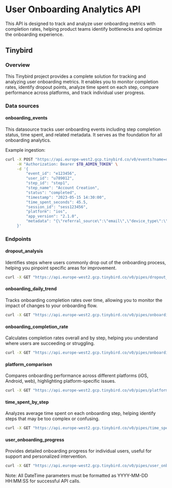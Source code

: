 # User Onboarding Analytics API

This API is designed to track and analyze user onboarding metrics with completion rates, helping product teams identify bottlenecks and optimize the onboarding experience.

## Tinybird

### Overview
This Tinybird project provides a complete solution for tracking and analyzing user onboarding metrics. It enables you to monitor completion rates, identify dropout points, analyze time spent on each step, compare performance across platforms, and track individual user progress.

### Data sources

#### onboarding_events
This datasource tracks user onboarding events including step completion status, time spent, and related metadata. It serves as the foundation for all onboarding analytics.

Example ingestion:
```bash
curl -X POST "https://api.europe-west2.gcp.tinybird.co/v0/events?name=onboarding_events" \
     -H "Authorization: Bearer $TB_ADMIN_TOKEN" \
     -d '{
         "event_id": "e123456",
         "user_id": "u789012",
         "step_id": "step1",
         "step_name": "Account Creation",
         "status": "completed",
         "timestamp": "2023-05-15 14:30:00",
         "time_spent_seconds": 45.5,
         "session_id": "sess123456",
         "platform": "ios",
         "app_version": "2.1.0",
         "metadata": "{\"referral_source\":\"email\",\"device_type\":\"iPhone 13\"}"
     }'
```

### Endpoints

#### dropout_analysis
Identifies steps where users commonly drop out of the onboarding process, helping you pinpoint specific areas for improvement.

```bash
curl -X GET "https://api.europe-west2.gcp.tinybird.co/v0/pipes/dropout_analysis.json?token=$TB_ADMIN_TOKEN&start_date=2023-01-01%2000:00:00&end_date=2023-12-31%2023:59:59&platform=ios"
```

#### onboarding_daily_trend
Tracks onboarding completion rates over time, allowing you to monitor the impact of changes to your onboarding flow.

```bash
curl -X GET "https://api.europe-west2.gcp.tinybird.co/v0/pipes/onboarding_daily_trend.json?token=$TB_ADMIN_TOKEN&start_date=2023-01-01%2000:00:00&end_date=2023-12-31%2023:59:59"
```

#### onboarding_completion_rate
Calculates completion rates overall and by step, helping you understand where users are succeeding or struggling.

```bash
curl -X GET "https://api.europe-west2.gcp.tinybird.co/v0/pipes/onboarding_completion_rate.json?token=$TB_ADMIN_TOKEN&start_date=2023-01-01%2000:00:00&end_date=2023-12-31%2023:59:59"
```

#### platform_comparison
Compares onboarding performance across different platforms (iOS, Android, web), highlighting platform-specific issues.

```bash
curl -X GET "https://api.europe-west2.gcp.tinybird.co/v0/pipes/platform_comparison.json?token=$TB_ADMIN_TOKEN&start_date=2023-01-01%2000:00:00&end_date=2023-12-31%2023:59:59"
```

#### time_spent_by_step
Analyzes average time spent on each onboarding step, helping identify steps that may be too complex or confusing.

```bash
curl -X GET "https://api.europe-west2.gcp.tinybird.co/v0/pipes/time_spent_by_step.json?token=$TB_ADMIN_TOKEN&start_date=2023-01-01%2000:00:00&end_date=2023-12-31%2023:59:59&platform=android"
```

#### user_onboarding_progress
Provides detailed onboarding progress for individual users, useful for support and personalized intervention.

```bash
curl -X GET "https://api.europe-west2.gcp.tinybird.co/v0/pipes/user_onboarding_progress.json?token=$TB_ADMIN_TOKEN&user_id=u789012&start_date=2023-01-01%2000:00:00&end_date=2023-12-31%2023:59:59"
```

Note: All DateTime parameters must be formatted as YYYY-MM-DD HH:MM:SS for successful API calls.
